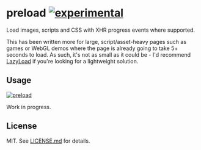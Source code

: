 # preload [![experimental](http://hughsk.github.io/stability-badges/dist/experimental.svg)](http://github.com/hughsk/stability-badges) #

Load images, scripts and CSS with XHR progress events where supported.

This has been written more for large, script/asset-heavy pages such as games
or WebGL demos where the page is already going to take 5+ seconds to load.
As such, it's not as small as it could be - I'd recommend
[LazyLoad](https://github.com/rgrove/lazyload) if you're looking for
a lightweight solution.

## Usage ##

[![preload](https://nodei.co/npm/preload.png?mini=true)](https://nodei.co/npm/preload)

Work in progress.

## License ##

MIT. See [LICENSE.md](http://github.com/hughsk/preload/blob/master/LICENSE.md) for details.
